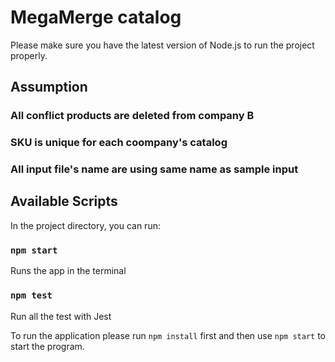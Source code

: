MegaMerge catalog
===================

Please make sure you have the latest version of Node.js to run the project properly.

## Assumption

### All conflict products are deleted from company B
### SKU is unique for each coompany's catalog
### All input file's name are using same name as sample input

## Available Scripts

In the project directory, you can run:

### `npm start`
Runs the app in the terminal

### `npm test`
Run all the test with Jest


To run the application please run `npm install` first and then use `npm start` to start the program.